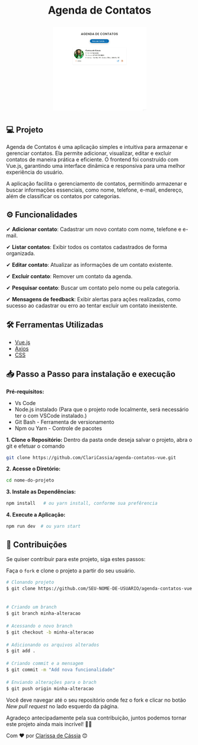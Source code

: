 
<h1 align="center" fontSize="60px">
 Agenda de Contatos
</p>

<p align="center">
  <img alt="Layout da aplicação" width="50%" src="./src/assets/img/gif-desktop.gif" />
</p>

## 💻 Projeto

Agenda de Contatos é uma aplicação simples e intuitiva para armazenar e gerenciar contatos. Ela permite adicionar, visualizar, editar e excluir contatos de maneira prática e eficiente. O frontend foi construído com Vue.js, garantindo uma interface dinâmica e responsiva para uma melhor experiência do usuário.

A aplicação facilita o gerenciamento de contatos, permitindo armazenar e buscar informações essenciais, como nome, telefone, e-mail, endereço, além de classificar os contatos por categorias.

<h2>⚙️ Funcionalidades</h2>
<p>✔ <strong>Adicionar contato</strong>: Cadastrar um novo contato com nome, telefone e e-mail.</p>
<p>✔ <strong>Listar contatos</strong>: Exibir todos os contatos cadastrados de forma organizada.</p>
<p>✔ <strong>Editar contato</strong>: Atualizar as informações de um contato existente.</p>
<p>✔ <strong>Excluir contato</strong>: Remover um contato da agenda.</p>
<p>✔ <strong>Pesquisar contato</strong>: Buscar um contato pelo nome ou pela categoria.</p>
<p>✔ <strong>Mensagens de feedback</strong>: Exibir alertas para ações realizadas, como sucesso ao cadastrar ou erro ao tentar excluir um contato inexistente.</p>

## 🛠️ Ferramentas Utilizadas

- [Vue.js](https://vuejs.org/)
- [Axios](https://axios-http.com/ptbr/docs/intro)
- [CSS](https://developer.mozilla.org/pt-BR/docs/Web/CSS)

## 📥 Passo a Passo  para instalação e execução

 **Pré-requisitos:**

- Vs Code
- Node.js instalado (Para que o projeto rode localmente, será necessário ter o  com VSCode instalado.)
- Git Bash - Ferramenta de versionamento
- Npm ou Yarn - Controle de pacotes

 **1. Clone o Repositório:**
   Dentro da pasta onde deseja salvar o projeto, abra o git e efetuar o comando

   ```bash
   git clone https://github.com/ClariCassia/agenda-contatos-vue.git
   
   ```

 **2. Acesse o Diretório:**

   ```bash
   cd nome-do-projeto
   ```

 **3. Instale as Dependências:**

   ```bash
   npm install   # ou yarn install, conforme sua prefêrencia
   ```

 **4. Execute a Aplicação:**

   ```bash
   npm run dev  # ou yarn start
   ```



## 🤝 Contribuições

Se quiser contribuir para este projeto, siga estes passos:

Faça o `fork` e clone o projeto a partir do seu usuário.

```bash
# Clonando projeto
$ git clone https://github.com/SEU-NOME-DE-USUARIO/agenda-contatos-vue.git


# Criando um branch
$ git branch minha-alteracao

# Acessando o novo branch
$ git checkout -b minha-alteracao

# Adicionando os arquivos alterados
$ git add .

# Criando commit e a mensagem
$ git commit -m "Add nova funcionalidade"

# Enviando alterações para o brach
$ git push origin minha-alteracao
```

Você deve navegar até o seu repositório onde fez o fork e clicar no botão *New pull request* no lado esquerdo da página.

Agradeço antecipadamente pela sua contribuição, juntos podemos tornar este projeto ainda mais incrível! 🙏🌟

Com ❤️ por [Clarissa de Cássia](www.linkedin.com/in/clarissa-cassia-dev-full-stack) 😊
